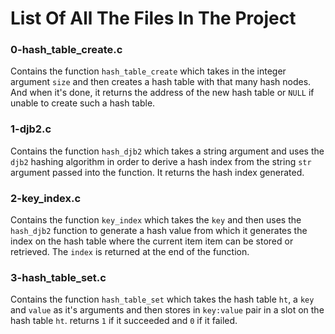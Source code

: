 # List Of All The Files In The Project

### 0-hash_table_create.c
Contains the function `hash_table_create` which takes in the integer argument `size` and then creates a hash table with that many hash nodes. And when it's done, it returns the address of the new hash table or `NULL` if unable to create such a hash table.

### 1-djb2.c
Contains the function `hash_djb2` which takes a string argument and uses the `djb2` hashing algorithm in order to derive a hash index from the string `str` argument passed into the function. It returns the hash index generated.

### 2-key_index.c
Contains the function `key_index` which takes the `key` and then uses the `hash_djb2` function to generate a hash value from which it generates the index on the hash table where the current item item can be stored or retrieved. The `index` is returned at the end of the function.

### 3-hash_table_set.c
Contains the function `hash_table_set` which takes the hash table `ht`, a `key` and `value` as it's arguments and then stores in `key:value` pair in a slot on the hash table `ht`. returns `1` if it succeeded and `0` if it failed.

###  
